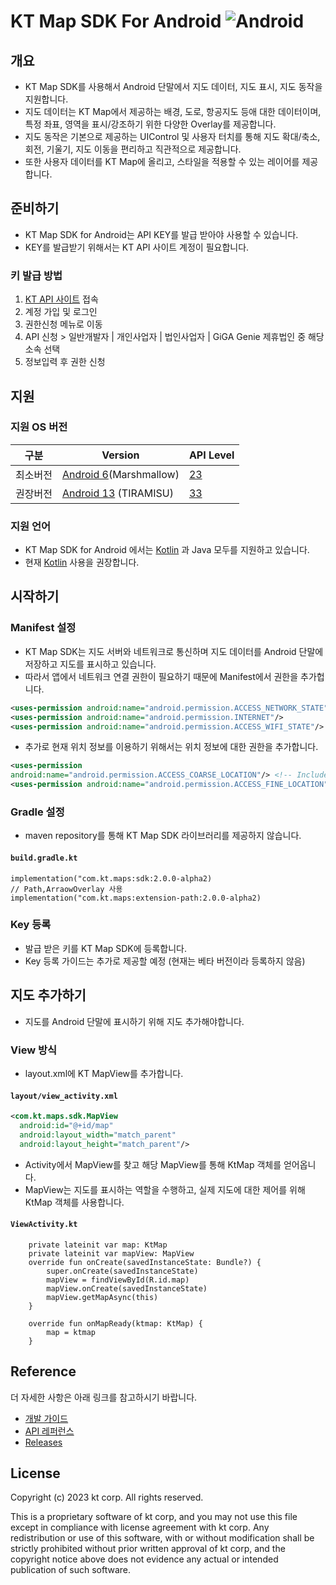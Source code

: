 # KT Map SDK For Android <img alt="Android" src="https://img.shields.io/badge/Android-3DDC84?style=for-the-badge&logo=Android&logoColor=white">

## 개요

- KT Map SDK를 사용해서 Android 단말에서 지도 데이터, 지도 표시, 지도 동작을 지원합니다.
- 지도 데이터는 KT Map에서 제공하는 배경, 도로, 항공지도 등애 대한 데이터이며, 특정 좌표, 영역을 표시/강조하기 위한 다양한 Overlay를 제공합니다.
- 지도 동작은 기본으로 제공하는 UIControl 및 사용자 터치를 통해 지도 확대/축소, 회전, 기울기, 지도 이동을 편리하고 직관적으로 제공합니다.
- 또한 사용자 데이터를 KT Map에 올리고, 스타일을 적용할 수 있는 레이어를 제공합니다.

## 준비하기

- KT Map SDK for Android는 API KEY를 발급 받아야 사용할 수 있습니다.
- KEY를 발급받기 위해서는 KT API 사이트 계정이 필요합니다.

### 키 발급 방법
1. [KT API 사이트](https://apilink.kt.co.kr/) 접속
2. 계정 가입 및 로그인
3. 권한신청 메뉴로 이동
4. API 신청 > 일반개발자 | 개인사업자 | 법인사업자 | GiGA Genie 제휴법인 중 해당 소속 선택
5. 정보입력 후 권한 신청

## 지원

### 지원 OS 버전
| 구분 | Version                                                                     | API Level                                                        |
|-|-----------------------------------------------------------------------------|------------------------------------------------------------------|
| 최소버전 | [Android 6](https://www.android.com/versions/marshmallow-6-0/)(Marshmallow) | [23](https://developer.android.com/tools/releases/platforms#6.0) |
| 권장버전 | [Android 13](https://developer.android.com/about/versions/13) (TIRAMISU)    | [33](https://developer.android.com/tools/releases/platforms#13)                                                           |

### 지원 언어
- KT Map SDK for Android 에서는 [Kotlin](https://developer.android.com/kotlin) 과 Java 모두를 지원하고 있습니다.
- 현재 [Kotlin](https://developer.android.com/kotlin) 사용을 권장합니다.

## 시작하기

### Manifest 설정
- KT Map SDK는 지도 서버와 네트워크로 통신하며 지도 데이터를 Android 단말에 저장하고 지도를 표시하고 있습니다.
- 따라서 앱에서 네트워크 연결 권한이 필요하기 때문에 Manifest에서 권한을 추가헙니다.

```xml
<uses-permission android:name="android.permission.ACCESS_NETWORK_STATE"/>
<uses-permission android:name="android.permission.INTERNET"/>
<uses-permission android:name="android.permission.ACCESS_WIFI_STATE"/> <!-- Always include this permission -->
```

- 추가로 현재 위치 정보를 이용하기 위해서는 위치 정보에 대한 권한을 추가합니다.

```xml
<uses-permission
android:name="android.permission.ACCESS_COARSE_LOCATION"/> <!-- Include only if your app benefits from precise location access. -->
<uses-permission android:name="android.permission.ACCESS_FINE_LOCATION"/>

```

### Gradle 설정
- maven repository를 통해 KT Map SDK 라이브러리를 제공하지 않습니다.

#### **`build.gradle.kt`**
```
implementation("com.kt.maps:sdk:2.0.0-alpha2)
// Path,ArraowOverlay 사용
implementation("com.kt.maps:extension-path:2.0.0-alpha2)
```

### Key 등록
- 발급 받은 키를 KT Map SDK에 등록합니다.
- Key 등록 가이드는 추가로 제공할 예정 (현재는 베타 버전이라 등록하지 않음)


## 지도 추가하기

- 지도를 Android 단말에 표시하기 위해 지도 추가해야합니다.

### View 방식

- layout.xml에 KT MapView를 추가합니다.

#### **`layout/view_activity.xml`**
```xml
<com.kt.maps.sdk.MapView
  android:id="@+id/map"
  android:layout_width="match_parent"
  android:layout_height="match_parent"/>

```

- Activity에서 MapView를 찾고 해당 MapView를 통해 KtMap 객체를 얻어옵니다.
- MapView는 지도를 표시하는 역할을 수행하고, 실제 지도에 대한 제어를 위해 KtMap 객체를 사용합니다.

#### **`ViewActivity.kt`**
```
    private lateinit var map: KtMap
    private lateinit var mapView: MapView
    override fun onCreate(savedInstanceState: Bundle?) {
        super.onCreate(savedInstanceState)
        mapView = findViewById(R.id.map)
        mapView.onCreate(savedInstanceState)
        mapView.getMapAsync(this)
    }

    override fun onMapReady(ktmap: KtMap) {
        map = ktmap
    }
```


## Reference
더 자세한 사항은 아래 링크를 참고하시기 바랍니다.

- [개발 가이드](https://map.gis.kt.com/mapsdk/android/tutorial/)
- [API 레퍼런스](https://map.gis.kt.com/mapsdk/android/apidoc/)
- [Releases](https://github.com/ktmobility1/android-map-sdk/releases)

## License

Copyright (c) 2023 kt corp. All rights reserved.

This is a proprietary software of kt corp, and you may not use this file
except in compliance with license agreement with kt corp. Any redistribution
or use of this software, with or without modification shall be strictly
prohibited without prior written approval of kt corp, and the copyright
notice above does not evidence any actual or intended publication of such
software.